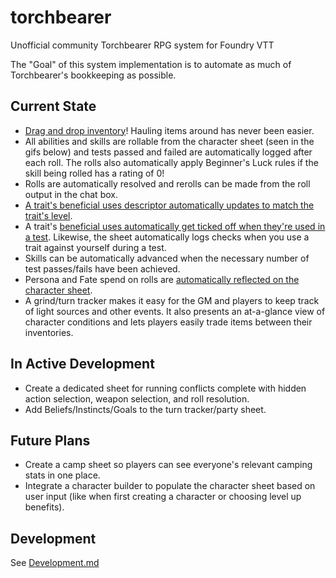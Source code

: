 # torchbearer

Unofficial community Torchbearer RPG system for Foundry VTT

The "Goal" of this system implementation is to automate as much of Torchbearer's bookkeeping as possible.

## Current State
* [Drag and drop inventory](https://cdn.discordapp.com/attachments/714128930390540338/717693464187240448/2020-06-03_06.56.50.gif)! Hauling items around has never been easier.
* All abilities and skills are rollable from the character sheet (seen in the gifs below) and tests passed and failed are automatically logged after each roll. The rolls also automatically apply Beginner's Luck rules if the skill being rolled has a rating of 0!
* Rolls are automatically resolved and rerolls can be made from the roll output in the chat box.
* [A trait's beneficial uses descriptor automatically updates to match the trait's level](https://cdn.discordapp.com/attachments/714128930390540338/716702551134699580/Traits.gif).
* A trait's [beneficial uses automatically get ticked off when they're used in a test](https://cdn.discordapp.com/attachments/562996123292139541/718184774409388232/Trait.gif). Likewise, the sheet automatically logs checks when you use a trait against yourself during a test.
* Skills can be automatically advanced when the necessary number of test passes/fails have been achieved.
* Persona and Fate spend on rolls are [automatically reflected on the character sheet](https://cdn.discordapp.com/attachments/562996123292139541/718186145959247943/Persona.gif).
* A grind/turn tracker makes it easy for the GM and players to keep track of light sources and other events. It also presents an at-a-glance view of character conditions and lets players easily trade items between their inventories.

## In Active Development
* Create a dedicated sheet for running conflicts complete with hidden action selection, weapon selection, and roll resolution.
* Add Beliefs/Instincts/Goals to the turn tracker/party sheet.

## Future Plans
* Create a camp sheet so players can see everyone's relevant camping stats in one place.
* Integrate a character builder to populate the character sheet based on user input (like when first creating a character or choosing level up benefits).

## Development

See [Development.md](docs/Development.md)

